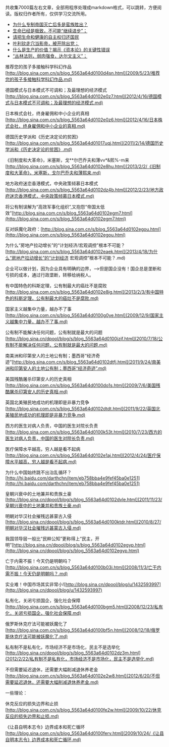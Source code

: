 
共收集7000篇左右文章，全部用程序处理成markdown格式，可以跳转，方便阅读。版权归作者所有，仅供学习交流所用。

* [为什么专制帝国灭亡后多是蛮族胜出？](2010/12/12/为什么专制帝国灭亡后多是蛮族胜出？.md)
* [生命已经是极致，不可能“继续进步”；](2017/1/28/生命已经是极致，不可能“继续进步”；.md)
* [请把生命和健康的自主权归还国民](2010/7/21/请把生命和健康的自主权归还国民.md)
* [叶利钦走穴当影帝，被开除出党；](2012/5/18/叶利钦走穴当影帝，被开除出党；.md)
* [什么是生产的价值？揭示《资本论》的关键性错误](2008/7/26/什么是生产的价值？揭示《资本论》的关键性错误.md)
* [“丛林法则，弱肉强食，达尔文主义”；](2017/4/10/“丛林法则，弱肉强食，达尔文主义”；.md)

推荐您的孩子多接触科学科幻作品[http://blog.sina.com.cn/s/blog_5563a64d0100d4sn.html](2009/5/23/推荐您的孩子多接触科学科幻作品.md)

德国模式与日本模式不可调和；及最理想的经济模式[http://blog.sina.com.cn/s/blog_5563a64d0102e0z7.html](2012/4/16/德国模式与日本模式不可调和；及最理想的经济模式.md)

日本株式会社，终身雇佣和中小企业的真相[http://blog.sina.com.cn/s/blog_5563a64d0102e0z6.html](2012/4/16/日本株式会社，终身雇佣和中小企业的真相.md)

德国历史学派和《历史决定论的贫困》[http://blog.sina.com.cn/s/blog_5563a64d01017uqj.html](2011/2/14/德国历史学派和《历史决定论的贫困》.md)

《旧制度和大革命》，米塞斯，戈**尔巴乔夫和薄vv*&熙%-m来[http://blog.sina.com.cn/s/blog_5563a64d0102e8hu.html](2013/2/2/《旧制度和大革命》，米塞斯，戈尔巴乔夫和薄熙来.md)

地方政府迷恋香港模式，中央政策倾慕日本模式[http://blog.sina.com.cn/s/blog_5563a64d0102dz4b.html](2012/2/23/地方政府迷恋香港模式，中央政策倾慕日本模式.md)

将公有制误解为“高效军事化组织”,又抱怨“帝国太低效”[http://blog.sina.com.cn/s/blog_5563a64d0102egm7.html](http://blog.sina.com.cn/s/blog_5563a64d0102egm7.html)

反对妖魔化政府：[http://blog.sina.com.cn/s/blog_5563a64d0102egou.html](http://blog.sina.com.cn/s/blog_5563a64d0102egou.html)


为什么“房地产拉动增长”的“计划经济/宏观调控”根本不可能？[http://blog.sina.com.cn/s/blog_5563a64d0102eaek.html](2013/4/18/为什么“房地产拉动增长”的“计划经济 宏观调控”根本不可能？.md)

企业可以做计划，因为企业具有明确的边界，——>但是国企没有！国企总是垄断和亏损的成本，通过行政垄断，转移给纳税人。

有中国特色的科斯定理，公有制最大的癌灶不是腐败[http://blog.sina.com.cn/s/blog_5563a64d0102e8ig.html](2013/2/3/有中国特色的科斯定理，公有制最大的癌灶不是腐败.md)

国家主义越集中力量，越办不了事[http://blog.sina.com.cn/s/blog_5563a64d0100g0ye.html](2009/12/9/国家主义越集中力量，越办不了事.md)

公有制不能解决任何问题，公有制就是最大的问题[http://blog.sina.cn/dpool/blog/s/blog_5563a64d0100jzjf.html](2010/7/18/公有制不能解决任何问题，公有制就是最大的问题.md)

南美洲和印第安人的土地公有制；墨西哥“经济奇迹”[http://blog.sina.com.cn/s/blog_5563a64d0102dtfj.html](2011/9/24/南美洲和印第安人的土地公有制；墨西哥“经济奇迹”.md)

美国残酷屠杀印第安人的历史真相[http://blog.sina.com.cn/s/blog_5563a64d0100do1s.html](2009/7/6/美国残酷屠杀印第安人的历史真相.md)

英国北美殖民地成功的机理即是非暴力竞争[http://blog.sina.com.cn/s/blog_5563a64d0102dtdt.html](2011/9/22/英国北美殖民地成功的机理即是非暴力竞争.md)


西方的医生对病人负责，中国的医生对院长负责[http://blog.sina.com.cn/s/blog_5563a64d0100k53t.html](2010/7/23/西方的医生对病人负责，中国的医生对院长负责.md)

医疗保障水平越高，穷人越是看不起病[http://blog.sina.com.cn/s/blog_5563a64d0102e1aj.html](2012/4/24/医疗保障水平越高，穷人越是看不起病.md)

为什么中国始终跳不出治乱循环？[http://hi.baidu.com/darthchn/item/eb758bba4e9fef45ba0e1251](http://hi.baidu.com/darthchn/item/eb758bba4e9fef45ba0e1251)

皇朝兴衰中的土地兼并和贵族土豪[http://blog.sina.cn/dpool/blog/s/blog_5563a64d0102dvle.html](2011/11/23/皇朝兴衰中的土地兼并和贵族土豪.md)

明朝对华汉社会摧残远甚蒙古入侵[http://blog.sina.cn/dpool/blog/s/blog_5563a64d0100ktdr.html](2010/8/27/明朝对华汉社会摧残远甚蒙古入侵.md)

我国领导层一般比“民粹公知”更称得上“民主，开明”[http://blog.sina.cn/dpool/blog/s/blog_5563a64d0102egyp.html](http://blog.sina.cn/dpool/blog/s/blog_5563a64d0102egyp.html)

亡于内需不振！今天仍是明朝吗？[http://blog.sina.com.cn/s/blog_5563a64d0100b03i.html](2008/11/3/亡于内需不振！今天仍是明朝吗？.md)

实业难！中国市场其实非常小![http://blog.sina.cn/dpool/blog/u/1432593997](http://blog.sina.cn/dpool/blog/u/1432593997)

私有化，关闭亏损国企，强化社会保障[http://blog.sina.com.cn/s/blog_5563a64d0100bgm5.html](2008/12/23/私有化，关闭亏损国企，强化社会保障.md)

俄罗斯休克疗法可能被妖魔化了[http://blog.sina.com.cn/s/blog_5563a64d0100bf5n.html](2008/12/18/俄罗斯休克疗法可能被妖魔化了.md)

私有制不是私有化，市场经济不是市场化，民主不是选举化[http://blog.sina.cn/dpool/blog/s/blog_5563a64d0102dz3m.html](2012/2/22/私有制不是私有化，市场经济不是市场化，民主不是选举化.md)

不但需要延迟退休，还需要大幅削减退休养老金[http://blog.sina.com.cn/s/blog_5563a64d0102e2w8.html](2012/6/20/不但需要延迟退休，还需要大幅削减退休养老金.md)


一些理论：

休克反应的损失边界和止损[http://blog.sina.com.cn/s/blog_5563a64d0100fe2w.html](2009/10/22/休克反应的损失边界和止损.md)

《让县自明本志令》边界成本和死亡循环[http://blog.sina.com.cn/s/blog_5563a64d0100ferv.html](2009/10/24/《让县自明本志令》边界成本和死亡循环.md)

